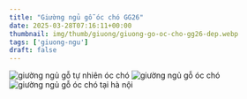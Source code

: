```yaml
---
title: "Giường ngủ gỗ óc chó GG26"
date: 2025-03-28T07:16:11+00:00
thumbnail: img/thumb/giuong/giuong-go-oc-cho-gg26-dep.webp
tags: ['giuong-ngu']
draft: false
---
```

![giường ngủ gỗ tự nhiên óc chó](/img/giuong/gg26/giuong-go-oc-cho-gg26-25.webp)
![giường ngủ gỗ óc chó](/img/giuong/gg26/giuong-go-oc-cho-gg26-26.webp)
![giường ngủ gỗ óc chó tại hà nội](/img/giuong/gg26/giuong-go-oc-cho-gg26-27.webp)